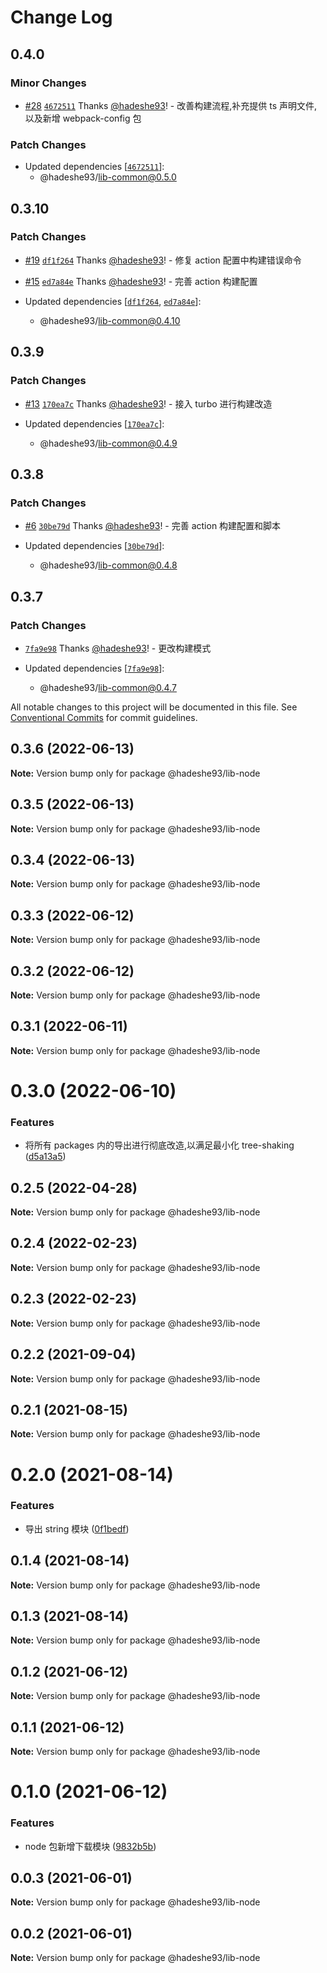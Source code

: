 # Change Log

## 0.4.0

### Minor Changes

- [#28](https://github.com/hadeshe93/hh-lib/pull/28) [`4672511`](https://github.com/hadeshe93/hh-lib/commit/4672511ad50ca2bd3245f3e1723dfea99c2f463a) Thanks [@hadeshe93](https://github.com/hadeshe93)! - 改善构建流程,补充提供 ts 声明文件,以及新增 webpack-config 包

### Patch Changes

- Updated dependencies [[`4672511`](https://github.com/hadeshe93/hh-lib/commit/4672511ad50ca2bd3245f3e1723dfea99c2f463a)]:
  - @hadeshe93/lib-common@0.5.0

## 0.3.10

### Patch Changes

- [#19](https://github.com/hadeshe93/hh-lib/pull/19) [`df1f264`](https://github.com/hadeshe93/hh-lib/commit/df1f264a6a25c6030e4bb27a8b8ce729ef44211b) Thanks [@hadeshe93](https://github.com/hadeshe93)! - 修复 action 配置中构建错误命令

* [#15](https://github.com/hadeshe93/hh-lib/pull/15) [`ed7a84e`](https://github.com/hadeshe93/hh-lib/commit/ed7a84e92b991e3df6b88eeee3295d338bb7a36e) Thanks [@hadeshe93](https://github.com/hadeshe93)! - 完善 action 构建配置

* Updated dependencies [[`df1f264`](https://github.com/hadeshe93/hh-lib/commit/df1f264a6a25c6030e4bb27a8b8ce729ef44211b), [`ed7a84e`](https://github.com/hadeshe93/hh-lib/commit/ed7a84e92b991e3df6b88eeee3295d338bb7a36e)]:
  - @hadeshe93/lib-common@0.4.10

## 0.3.9

### Patch Changes

- [#13](https://github.com/hadeshe93/hh-lib/pull/13) [`170ea7c`](https://github.com/hadeshe93/hh-lib/commit/170ea7cce7daaa9c4018c82ab4b10a7fd0c97a64) Thanks [@hadeshe93](https://github.com/hadeshe93)! - 接入 turbo 进行构建改造

- Updated dependencies [[`170ea7c`](https://github.com/hadeshe93/hh-lib/commit/170ea7cce7daaa9c4018c82ab4b10a7fd0c97a64)]:
  - @hadeshe93/lib-common@0.4.9

## 0.3.8

### Patch Changes

- [#6](https://github.com/hadeshe93/hh-lib/pull/6) [`30be79d`](https://github.com/hadeshe93/hh-lib/commit/30be79d3a84cffbff1787c3bca8f50a85931c929) Thanks [@hadeshe93](https://github.com/hadeshe93)! - 完善 action 构建配置和脚本

- Updated dependencies [[`30be79d`](https://github.com/hadeshe93/hh-lib/commit/30be79d3a84cffbff1787c3bca8f50a85931c929)]:
  - @hadeshe93/lib-common@0.4.8

## 0.3.7

### Patch Changes

- [`7fa9e98`](https://github.com/hadeshe93/hh-lib/commit/7fa9e981879628506fb441bb36d5fbe356eb7d33) Thanks [@hadeshe93](https://github.com/hadeshe93)! - 更改构建模式

- Updated dependencies [[`7fa9e98`](https://github.com/hadeshe93/hh-lib/commit/7fa9e981879628506fb441bb36d5fbe356eb7d33)]:
  - @hadeshe93/lib-common@0.4.7

All notable changes to this project will be documented in this file.
See [Conventional Commits](https://conventionalcommits.org) for commit guidelines.

## 0.3.6 (2022-06-13)

**Note:** Version bump only for package @hadeshe93/lib-node

## 0.3.5 (2022-06-13)

**Note:** Version bump only for package @hadeshe93/lib-node

## 0.3.4 (2022-06-13)

**Note:** Version bump only for package @hadeshe93/lib-node

## 0.3.3 (2022-06-12)

**Note:** Version bump only for package @hadeshe93/lib-node

## 0.3.2 (2022-06-12)

**Note:** Version bump only for package @hadeshe93/lib-node

## 0.3.1 (2022-06-11)

**Note:** Version bump only for package @hadeshe93/lib-node

# 0.3.0 (2022-06-10)

### Features

- 将所有 packages 内的导出进行彻底改造,以满足最小化 tree-shaking ([d5a13a5](https://github.com/hadeshe93/hh-lib/commit/d5a13a531ef45686708f45b68a7d7ab2a51ec7fd))

## 0.2.5 (2022-04-28)

**Note:** Version bump only for package @hadeshe93/lib-node

## 0.2.4 (2022-02-23)

**Note:** Version bump only for package @hadeshe93/lib-node

## 0.2.3 (2022-02-23)

**Note:** Version bump only for package @hadeshe93/lib-node

## 0.2.2 (2021-09-04)

**Note:** Version bump only for package @hadeshe93/lib-node

## 0.2.1 (2021-08-15)

**Note:** Version bump only for package @hadeshe93/lib-node

# 0.2.0 (2021-08-14)

### Features

- 导出 string 模块 ([0f1bedf](https://github.com/hadeshe93/hh-lib/commit/0f1bedfd9591f7ceee4b51ea8579b94c2845c2ed))

## 0.1.4 (2021-08-14)

**Note:** Version bump only for package @hadeshe93/lib-node

## 0.1.3 (2021-08-14)

**Note:** Version bump only for package @hadeshe93/lib-node

## 0.1.2 (2021-06-12)

**Note:** Version bump only for package @hadeshe93/lib-node

## 0.1.1 (2021-06-12)

**Note:** Version bump only for package @hadeshe93/lib-node

# 0.1.0 (2021-06-12)

### Features

- node 包新增下载模块 ([9832b5b](https://github.com/hadeshe93/hh-lib/commit/9832b5b0c746734d2e44db6d77f9e45a0ef536ee))

## 0.0.3 (2021-06-01)

**Note:** Version bump only for package @hadeshe93/lib-node

## 0.0.2 (2021-06-01)

**Note:** Version bump only for package @hadeshe93/lib-node
